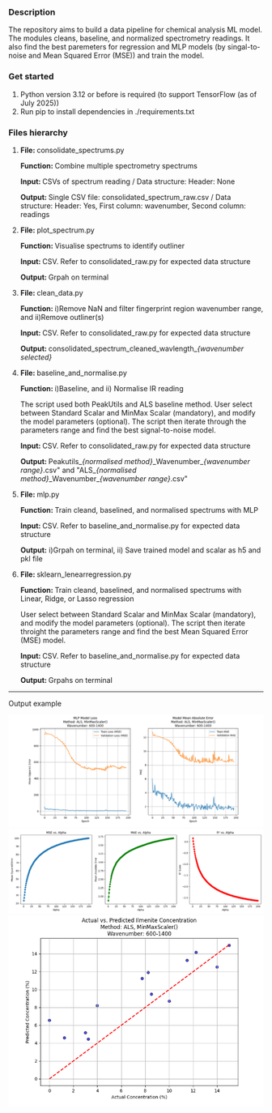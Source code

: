 <h3>Description</h3>
<p>The repository aims to build a data pipeline for chemical analysis ML model. The modules cleans, baseline, and normalized spectrometry readings. It also find the best paremeters for regression and MLP models (by singal-to-noise and Mean Squared Error (MSE)) and train the model.</p>


<h3>Get started</h2>
<ol>
	<li>Python version 3.12 or before is required (to support TensorFlow (as of July 2025))</li>
	<li>Run pip to install dependencies in ./requirements.txt</li>
</ol>


<h3>Files hierarchy</h4>
<ol>
    <li>
        <p><b>File: </b>consolidate_spectrums.py</p>
        <p><b>Function: </b>Combine multiple spectrometry spectrums</p>
        <p><b>Input: </b>CSVs of spectrum reading / Data structure: Header: None</p>
        <p><b>Output: </b>Single CSV file: consolidated_spectrum_raw.csv / Data structure: Header: Yes, First column: wavenumber, Second column: readings</p> 
    </li>
    <li>
        <p><b>File: </b>plot_spectrum.py</p>
        <p><b>Function: </b>Visualise spectrums to identify outliner</p>
        <p><b>Input: </b>CSV. Refer to consolidated_raw.py for expected data structure</p>
        <p><b>Output: </b>Grpah on terminal</p>
    </li>
    <li>
        <p><b>File: </b>clean_data.py</p>
        <p><b>Function: </b>i)Remove NaN and filter fingerprint region wavenumber range, and ii)Remove outliner(s)</p>
        <p><b>Input: </b>CSV. Refer to consolidated_raw.py for expected data structure</p>
        <p><b>Output: </b>consolidated_spectrum_cleaned_wavlength_<i>{wavenumber selected}</i></p> 
    </li>
	<li>
		<p><b>File: </b>baseline_and_normalise.py</p>
		<p><b>Function: </b>i)Baseline, and ii) Normalise IR reading</p>
        <p>The script used both PeakUtils and ALS baseline method. User select between Standard Scalar and MinMax Scalar (mandatory), and modify the model parameters (optional). The script then iterate through the parameters range and find the best signal-to-noise model.</p>  
		<p><b>Input: </b>CSV. Refer to consolidated_raw.py for expected data structure</p>
		<p><b>Output: </b>Peakutils_<i>{normalised method}</i>_Wavenumber_<i>{wavenumber range}</i>.csv" and "ALS_<i>{normalised method}</i>_Wavenumber_<i>{wavenumber range}</i>.csv"</p> 
	</li>
	<li>
		<p><b>File: </b>mlp.py</p>
		<p><b>Function: </b>Train cleand, baselined, and normalised spectrums with MLP</p>
		<p><b>Input: </b>CSV. Refer to baseline_and_normalise.py for expected data structure</p>
		<p><b>Output:</b> i)Grpah on terminal, ii) Save trained model and scalar as h5 and pkl file</p>
	</li>
    <li>
        <p><b>File: </b>sklearn_lenearregression.py</p>
		<p><b>Function: </b>Train cleand, baselined, and normalised spectrums with Linear, Ridge, or Lasso regression</p>
        <p>User select between Standard Scalar and MinMax Scalar (mandatory), and modify the model parameters (optional). The script then iterate throight the parameters range and find the best Mean Squared Error (MSE) model.</p>
        <p><b>Input: </b>CSV. Refer to baseline_and_normalise.py for expected data structure</p>
        <p><b>Output: </b>Grpahs on terminal</p>        
</ol>
<hr>
<p>Output example</p>
<img src="https://raw.githubusercontent.com/ian-init/data-preprocessing-and-ML-training/refs/heads/main/trail%20result/MLP_ALS_MinMaxScaler.png">
<img src="https://raw.githubusercontent.com/ian-init/data-preprocessing-and-ML-training/refs/heads/main/trail%20result/ridge%20regression_wavelength_600-1400_alpha200_max_iter_none.png">
<img src="https://raw.githubusercontent.com/ian-init/data-preprocessing-and-ML-training/refs/heads/main/trail%20result/MLP_ALS_MinMaxScaler_pred.png">